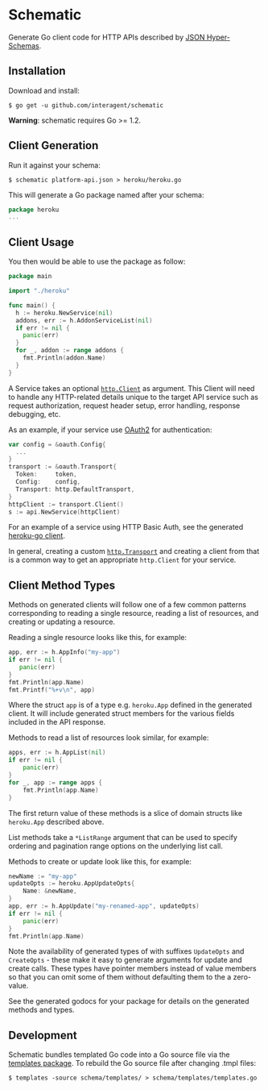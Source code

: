 # Schematic

Generate Go client code for HTTP APIs described by [JSON Hyper-Schemas](http://json-schema.org/latest/json-schema-hypermedia.html).

## Installation

Download and install:

```console
$ go get -u github.com/interagent/schematic
```

**Warning**: schematic requires Go >= 1.2.

## Client Generation

Run it against your schema:

```console
$ schematic platform-api.json > heroku/heroku.go
```

This will generate a Go package named after your schema:

```go
package heroku
...
```

## Client Usage

You then would be able to use the package as follow:

```go
package main

import "./heroku"

func main() {
  h := heroku.NewService(nil)
  addons, err := h.AddonServiceList(nil)
  if err != nil {
    panic(err)
  }
  for _, addon := range addons {
    fmt.Println(addon.Name)
  }
}
```

A Service takes an optional [`http.Client`](http://golang.org/pkg/net/http/#Client)
as argument. This Client will need to handle any HTTP-related details
unique to the target API service such as request authorization, request
header setup, error handling, response debugging, etc.

As an example, if your service use [OAuth2](http://code.google.com/p/goauth2/)
for authentication:

```go
var config = &oauth.Config{
  ...
}
transport := &oauth.Transport{
  Token:     token,
  Config:    config,
  Transport: http.DefaultTransport,
}
httpClient := transport.Client()
s := api.NewService(httpClient)
```

For an example of a service using HTTP Basic Auth, see the generated
[heroku-go client](https://github.com/cyberdelia/heroku-go/blob/master/v3/transport.go).

In general, creating a custom [`http.Transport`](http://golang.org/pkg/net/http/#Transport)
and creating a client from that is a common way to get an appropriate
`http.Client` for your service.

## Client Method Types

Methods on generated clients will follow one of a few common patterns
corresponding to reading a single resource, reading a list of resources,
and creating or updating a resource.

Reading a single resource looks like this, for example:

```go
app, err := h.AppInfo("my-app")
if err != nil {
   panic(err)
}
fmt.Println(app.Name)
fmt.Printf("%+v\n", app)
```

Where the struct `app` is of a type e.g. `heroku.App` defined in the
generated client. It will include generated struct members for the
various fields included in the API response.

Methods to read a list of resources look similar, for example:

```go
apps, err := h.AppList(nil)
if err != nil {
    panic(err)
}
for _, app := range apps {
    fmt.Println(app.Name)
}
```

The first return value of these methods is a slice of domain structs
like `heroku.App` described above.

List methods take a `*ListRange` argument that can be used to specify
ordering and pagination range options on the underlying list call.

Methods to create or update look like this, for example:

```go
newName := "my-app"
updateOpts := heroku.AppUpdateOpts{
    Name: &newName,
}
app, err := h.AppUpdate("my-renamed-app", updateOpts)
if err != nil {
    panic(err)
}
fmt.Println(app.Name)
```

Note the availability of generated types of with suffixes `UpdateOpts`
and `CreateOpts` - these make it easy to generate arguments for update
and create calls. These types have pointer members instead of value
members so that you can omit some of them without defaulting them to
the a zero-value.

See the generated godocs for your package for details on the generated
methods and types.

## Development

Schematic bundles templated Go code into a Go source file via the
[templates package](https://github.com/cyberdelia/templates). To rebuild
the Go source file after changing .tmpl files:

```console
$ templates -source schema/templates/ > schema/templates/templates.go
```
